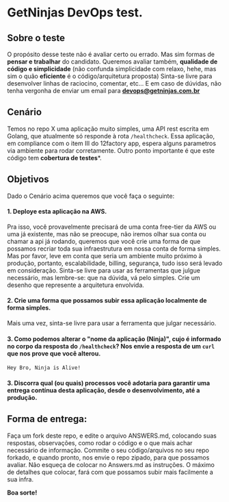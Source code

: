 # GetNinjas DevOps test.


## Sobre o teste
O propósito desse teste não é avaliar certo ou errado. Mas sim formas de **pensar e trabalhar** do candidato. Queremos avaliar também, **qualidade de código e simplicidade** (não confunda simplicidade com relaxo, hehe, mas sim o quão **eficiente** é o código/arquitetura proposta)
Sinta-se livre para desenvolver linhas de raciocino, comentar, etc...
E em caso de dúvidas, não tenha vergonha de enviar um email para **devops@getninjas.com.br**

## Cenário
Temos no repo X uma aplicação muito simples, uma API rest escrita em Golang, que atualmente só responde à rota `/healthcheck`. Essa aplicação, em compliance com o item III do 12factory app, espera alguns parametros via ambiente para rodar corretamente.
Outro ponto importante é que este código tem **cobertura de testes***.

## Objetivos
Dado o Cenário acima queremos que você faça o seguinte:

#### 1. Deploye esta aplicação na AWS.
Pra isso, você provavelmente precisará de uma conta free-tier da AWS ou uma já existente, mas não se preocupe, não iremos olhar sua conta ou chamar a api já rodando, queremos que você crie uma forma de que possamos recriar toda sua infraestrutura em nossa conta de forma simples.
Mas por favor, leve em conta que seria um ambiente muito próximo à produção, portanto, escalabilidade, billing, segurança, tudo isso será levado em consideração.
Sinta-se livre para usar as ferramentas que julgue necessário, mas lembre-se: que na dúvida, vá pelo simples.
Crie um desenho que represente a arquitetura envolvida.

#### 2. Crie uma forma que possamos subir essa aplicação localmente de forma simples.
Mais uma vez, sinta-se livre para usar a ferramenta que julgar necessário.

#### 3. Como podemos alterar o "nome da aplicação (Ninja)", cujo é informado no corpo da resposta do `/healthcheck`? Nos envie a resposta de um `curl` que nos prove que você alterou.
```
Hey Bro, Ninja is Alive!
```

#### 3. Discorra qual (ou quais) processos você adotaria para garantir uma entrega contínua desta aplicação, desde o desenvolvimento, até a produção.


## Forma de entrega:
Faça um fork deste repo, e edite o arquivo ANSWERS.md, colocando suas respostas, observações, como rodar o código e o que mais achar necessário de informação.
Commite o seu código/arquivos no seu repo forkado, e quando pronto, nos envie o repo zipado, para que possamos avaliar.
Não esqueça de colocar no Answers.md as instruções. O máximo de detalhes que colocar, fará com que possamos subir mais facilmente a sua infra.

**Boa sorte!**



